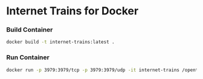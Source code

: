 # Internet Trains for Docker

### Build Container
```bash
docker build -t internet-trains:latest .
```

### Run Container
```bash
docker run -p 3979:3979/tcp -p 3979:3979/udp -it internet-trains /openttd/build/openttd -D
```
